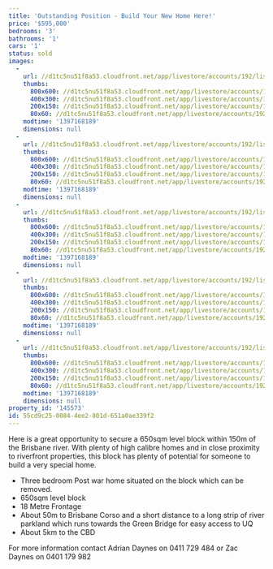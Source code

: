 ```yaml
---
title: 'Outstanding Position - Build Your New Home Here!'
price: '$595,000'
bedrooms: '3'
bathrooms: '1'
cars: '1'
status: sold
images:
  -
    url: //d1tc5nu51f8a53.cloudfront.net/app/livestore/accounts/192/listings/98011/images/105712628-1_2979324250_20140411041042.jpg
    thumbs:
      800x600: //d1tc5nu51f8a53.cloudfront.net/app/livestore/accounts/192/listings/98011/images/105712628-1_2979324250_20140411041042_800x600.jpg
      400x300: //d1tc5nu51f8a53.cloudfront.net/app/livestore/accounts/192/listings/98011/images/105712628-1_2979324250_20140411041042_400x300.jpg
      200x150: //d1tc5nu51f8a53.cloudfront.net/app/livestore/accounts/192/listings/98011/images/105712628-1_2979324250_20140411041042_200x150.jpg
      80x60: //d1tc5nu51f8a53.cloudfront.net/app/livestore/accounts/192/listings/98011/images/105712628-1_2979324250_20140411041042_80x60.jpg
    modtime: '1397168189'
    dimensions: null
  -
    url: //d1tc5nu51f8a53.cloudfront.net/app/livestore/accounts/192/listings/98011/images/105712628-2_1002693530_20140411041045.jpg
    thumbs:
      800x600: //d1tc5nu51f8a53.cloudfront.net/app/livestore/accounts/192/listings/98011/images/105712628-2_1002693530_20140411041045_800x600.jpg
      400x300: //d1tc5nu51f8a53.cloudfront.net/app/livestore/accounts/192/listings/98011/images/105712628-2_1002693530_20140411041045_400x300.jpg
      200x150: //d1tc5nu51f8a53.cloudfront.net/app/livestore/accounts/192/listings/98011/images/105712628-2_1002693530_20140411041045_200x150.jpg
      80x60: //d1tc5nu51f8a53.cloudfront.net/app/livestore/accounts/192/listings/98011/images/105712628-2_1002693530_20140411041045_80x60.jpg
    modtime: '1397168189'
    dimensions: null
  -
    url: //d1tc5nu51f8a53.cloudfront.net/app/livestore/accounts/192/listings/98011/images/105712628-3_3289198628_20140411041045.jpg
    thumbs:
      800x600: //d1tc5nu51f8a53.cloudfront.net/app/livestore/accounts/192/listings/98011/images/105712628-3_3289198628_20140411041045_800x600.jpg
      400x300: //d1tc5nu51f8a53.cloudfront.net/app/livestore/accounts/192/listings/98011/images/105712628-3_3289198628_20140411041045_400x300.jpg
      200x150: //d1tc5nu51f8a53.cloudfront.net/app/livestore/accounts/192/listings/98011/images/105712628-3_3289198628_20140411041045_200x150.jpg
      80x60: //d1tc5nu51f8a53.cloudfront.net/app/livestore/accounts/192/listings/98011/images/105712628-3_3289198628_20140411041045_80x60.jpg
    modtime: '1397168189'
    dimensions: null
  -
    url: //d1tc5nu51f8a53.cloudfront.net/app/livestore/accounts/192/listings/98011/images/105712628-4_5782563207_20140411041046.jpg
    thumbs:
      800x600: //d1tc5nu51f8a53.cloudfront.net/app/livestore/accounts/192/listings/98011/images/105712628-4_5782563207_20140411041046_800x600.jpg
      400x300: //d1tc5nu51f8a53.cloudfront.net/app/livestore/accounts/192/listings/98011/images/105712628-4_5782563207_20140411041046_400x300.jpg
      200x150: //d1tc5nu51f8a53.cloudfront.net/app/livestore/accounts/192/listings/98011/images/105712628-4_5782563207_20140411041046_200x150.jpg
      80x60: //d1tc5nu51f8a53.cloudfront.net/app/livestore/accounts/192/listings/98011/images/105712628-4_5782563207_20140411041046_80x60.jpg
    modtime: '1397168189'
    dimensions: null
  -
    url: //d1tc5nu51f8a53.cloudfront.net/app/livestore/accounts/192/listings/98011/images/105712628-5_6610474992_20140411041044.jpg
    thumbs:
      800x600: //d1tc5nu51f8a53.cloudfront.net/app/livestore/accounts/192/listings/98011/images/105712628-5_6610474992_20140411041044_800x600.jpg
      400x300: //d1tc5nu51f8a53.cloudfront.net/app/livestore/accounts/192/listings/98011/images/105712628-5_6610474992_20140411041044_400x300.jpg
      200x150: //d1tc5nu51f8a53.cloudfront.net/app/livestore/accounts/192/listings/98011/images/105712628-5_6610474992_20140411041044_200x150.jpg
      80x60: //d1tc5nu51f8a53.cloudfront.net/app/livestore/accounts/192/listings/98011/images/105712628-5_6610474992_20140411041044_80x60.jpg
    modtime: '1397168189'
    dimensions: null
property_id: '145573'
id: 55cd9c25-0084-4ee2-801d-651a0ae339f2
---
```

Here is a great opportunity to secure a 650sqm level block within 150m of the Brisbane river. With plenty of high calibre homes and in close proximity to riverfront properties, this block has plenty of potential for someone to build a very special home.

*  Three bedroom Post war home situated on the block which can be removed.
*  650sqm level block
*  18 Metre Frontage
*  About 50m to Brisbane Corso and a short distance to a long strip of river parkland which runs towards the Green Bridge for easy access to UQ
*  About 5km to the CBD

For more information contact Adrian Daynes on 0411 729 484 or Zac Daynes on 0401 179 982
